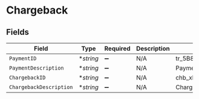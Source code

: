 # Chargeback


## Fields

| Field                     | Type                      | Required                  | Description               | Example                   |
| ------------------------- | ------------------------- | ------------------------- | ------------------------- | ------------------------- |
| `PaymentID`               | **string*                 | :heavy_minus_sign:        | N/A                       | tr_5B8cwPMGnU             |
| `PaymentDescription`      | **string*                 | :heavy_minus_sign:        | N/A                       | Payment Description       |
| `ChargebackID`            | **string*                 | :heavy_minus_sign:        | N/A                       | chb_xFzwUN4ci8HAmSGUACS4J |
| `ChargebackDescription`   | **string*                 | :heavy_minus_sign:        | N/A                       | Chargeback Description    |